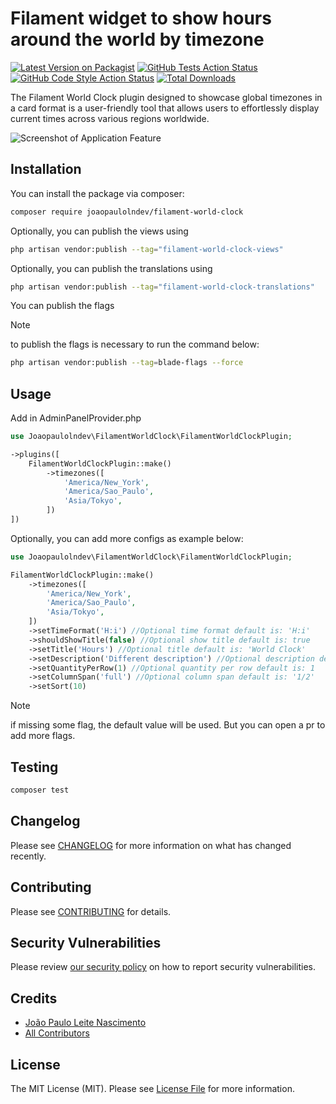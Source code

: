 # Filament widget to show hours around the world by timezone

[![Latest Version on Packagist](https://img.shields.io/packagist/v/joaopaulolndev/filament-world-clock.svg?style=flat-square)](https://packagist.org/packages/joaopaulolndev/filament-world-clock)
[![GitHub Tests Action Status](https://img.shields.io/github/actions/workflow/status/joaopaulolndev/filament-world-clock/run-tests.yml?branch=main&label=tests&style=flat-square)](https://github.com/joaopaulolndev/filament-world-clock/actions?query=workflow%3Arun-tests+branch%3Amain)
[![GitHub Code Style Action Status](https://img.shields.io/github/actions/workflow/status/joaopaulolndev/filament-world-clock/fix-php-code-styling.yml?branch=main&label=code%20style&style=flat-square)](https://github.com/joaopaulolndev/filament-world-clock/actions?query=workflow%3A"Fix+PHP+code+styling"+branch%3Amain)
[![Total Downloads](https://img.shields.io/packagist/dt/joaopaulolndev/filament-world-clock.svg?style=flat-square)](https://packagist.org/packages/joaopaulolndev/filament-world-clock)


The Filament World Clock plugin designed to showcase global timezones in a card format is a user-friendly tool that allows users to effortlessly display current times across various regions worldwide.
<div class="filament-hidden">

![Screenshot of Application Feature](https://raw.githubusercontent.com/joaopaulolndev/filament-world-clock/main/art/joaopaulolndev-filament-world-clock.jpg)

</div>

## Installation

You can install the package via composer:

```bash
composer require joaopaulolndev/filament-world-clock
```

Optionally, you can publish the views using

```bash
php artisan vendor:publish --tag="filament-world-clock-views"
```

Optionally, you can publish the translations using

```bash
php artisan vendor:publish --tag="filament-world-clock-translations"
```

You can publish the flags

>[!NOTE]
> to publish the flags is necessary to run the command below:

```bash
php artisan vendor:publish --tag=blade-flags --force
```

## Usage

Add in AdminPanelProvider.php

```php
use Joaopaulolndev\FilamentWorldClock\FilamentWorldClockPlugin;

->plugins([
    FilamentWorldClockPlugin::make()
        ->timezones([
            'America/New_York',
            'America/Sao_Paulo',
            'Asia/Tokyo',
        ])
])
```

Optionally, you can add more configs as example below:

```php
use Joaopaulolndev\FilamentWorldClock\FilamentWorldClockPlugin;

FilamentWorldClockPlugin::make()
    ->timezones([
        'America/New_York',
        'America/Sao_Paulo',
        'Asia/Tokyo',
    ])
    ->setTimeFormat('H:i') //Optional time format default is: 'H:i'
    ->shouldShowTitle(false) //Optional show title default is: true
    ->setTitle('Hours') //Optional title default is: 'World Clock'
    ->setDescription('Different description') //Optional description default is: 'Show hours around the world by timezone'
    ->setQuantityPerRow(1) //Optional quantity per row default is: 1
    ->setColumnSpan('full') //Optional column span default is: '1/2' 
    ->setSort(10)
```

> [!NOTE]
> if missing some flag, the default value will be used. But you can open a pr to add more flags.

## Testing

```bash
composer test
```

## Changelog

Please see [CHANGELOG](CHANGELOG.md) for more information on what has changed recently.

## Contributing

Please see [CONTRIBUTING](.github/CONTRIBUTING.md) for details.

## Security Vulnerabilities

Please review [our security policy](../../security/policy) on how to report security vulnerabilities.

## Credits

- [João Paulo Leite Nascimento](https://github.com/joaopaulolndev)
- [All Contributors](../../contributors)

## License

The MIT License (MIT). Please see [License File](LICENSE.md) for more information.
